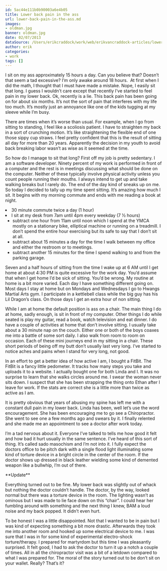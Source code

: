 ```yaml
---
id: 5ac44e111b0b90003a6e4b05
title: Lower back pain in the ass
url: lower-back-pain-in-the-ass.md
images:
- oldman.jpg
banner: oldman.jpg
date: 02/07/2013
dataSource: /Users/erikcraddock/work/web/erikvancraddock-articles/lower-back-pain-in-the-ass/lower-back-pain-in-the-ass.md
author: erik
categories:
- work
tags: []
---
```

I sit on my ass approximately 15 hours a day. Can you believe that? Doesn’t that seem a tad excessive? I’m only awake around 18 hours.  At first when I did the math, I thought that I must have made a mistake. Nope, I easily sit that long. I guess I wouldn’t care except that recently I’ve started to feel pain in my lower back. Ok, recently is a lie. This back pain has been going on for about six months. It’s not the sort of pain that interferes with my life too much. It’s mostly just an annoyance like one of the kids tugging at my sleeve while I’m busy.

There are times when it’s worse than usual. For example, when I go from sitting to standing, I feel like a scoliosis patient. I have to straighten my back in a sort of crunching motion. It’s like straightening the flexible end of one those sippy cup straws. I feel pretty confident that this is the result of sitting all day for more than 20 years. Apparently the decision in my youth to avoid back breaking labor wasn’t as wise as it seemed at the time.

So how do I manage to sit that long? First off my job is pretty sedentary. I am a software developer. Ninety percent of my work is performed in front of a computer and the rest is in meetings discussing what should be done on the computer. Neither of these typically involve physical activity unless you count people running their mouths. I always intend to get up and take walking breaks but I rarely do. The end of the day kind of sneaks up on me. So today I decided to tally up my time spent sitting. It’s amazing how much I sit. It begins with my morning commute and ends with me reading a book at night.

<li dir="ltr">
  30 minute commute twice a day (1 hour)
</li>
<li dir="ltr">
  I sit at my desk from 7am until 4pm every weekday (7 ½ hours) <ul>
    <li dir="ltr">
      subtract one hour from 11am until noon which I spend at the YMCA mostly on a stationary bike, elliptical machine or running on a treadmill. I don’t spend the entire hour exercising but its safe to say that I don’t sit at all.
    </li>
    <li dir="ltr">
      subtract about 15 minutes a day for the time I walk between my office and either the restroom or to meetings.
    </li>
    <li dir="ltr">
      subtract another 15 minutes for the time I spend walking to and from the parking garage.
    </li>
  </ul>
</li>

Seven and a half hours of sitting from the time I wake up at 6 AM until I get home at about 4:30 PM is quite excessive for the work day. You’d assume that when I get home I’d be sick of sitting. You’d be wrong. My routine at home is a bit more varied. Each day I have something different going on. Most days I stay at home but on Mondays and Wednesdays I go to Hwangs Martial Arts gym. I participate in a kettlebell class while the big guy has his Lil Dragon’s class. On those days I get an extra hour of non sitting.

While I am at home the default position is ass on a chair. The main thing I do at home, sadly enough, is sit in front of my computer. Other things I do while seated is play my guitar, read a book, watch television and eat dinner. I do have a couple of activities at home that don’t involve sitting. I usually take about a 30 minute nap on the couch. Either one or both of the boys coaxes me into a battle of some sort daily. I also walk from room to room on occasion. Each of these mini journeys end in my sitting in a chair. These short periods of being off my butt don’t usually last very long. I’ve started to notice aches and pains when I stand for very long, not good.

In an effort to get a better idea of how active I am, I bought a FitBit. The FitBit is a fancy little pedometer. It tracks how many steps you take and uploads it to a website. I actually bought one for both Linda and I. It was no surprise to learn that she walks circles around me. I swear the woman never sits down. I suspect that she has been strapping the thing onto Ethan after I leave for work. If the stats are correct she is a little more than twice as active as I am.

It is pretty obvious that years of abusing my spine has left me with a constant dull pain in my lower back. Linda has been, well let’s use the word encouragement. She has been encouraging me to go see a Chiropractor. She went to see one a few months ago and swears by it. I finally relented and she made me an appointment to see a doctor after work today.

I’m a tad nervous about it. Everyone I’ve talked to tells me how good it felt and how bad it hurt usually in the same sentence. I’ve heard of this sort of thing. It’s called sado masochism and I’m not into it. I fully expect the doctors office to be pitch dark with a single flood light illuminating some kind of torture device in a bright circle in the center of the room. If the doctor shows up dressed in black leather wielding some kind of demented weapon like a bullwhip, I’m out of there.

\*\*Update\*\*

Everything turned out to be fine. My lower back was slightly out of whack but nothing the doctor couldn&#8217;t handle. The doctor, by the way, looked normal but there was a torture device in the room. The lighting wasn&#8217;t as ominous but I was made to lie face down on this &#8220;chair&#8221;. I could hear her fumbling around with something and the next thing I knew, BAM a loud noise and my back popped. It didn&#8217;t even hurt.

To be honest I was a little disappointed. Not that I wanted to be in pain but I was kind of expecting something a bit more drastic. Afterwards they took me into another room and hooked up some electrical device to me. I was sure that I was in for some kind of experimental electro-shock torture/therapy. I prepared for martyrdom but this time I was pleasantly surprised. It felt good, I had to ask the doctor to turn it up a notch a couple of times. All in all the chiropractor visit was a bit of a letdown compared to what I was prepared for. The moral of the story turned out to be don&#8217;t sit on your wallet. Really? That&#8217;s it?